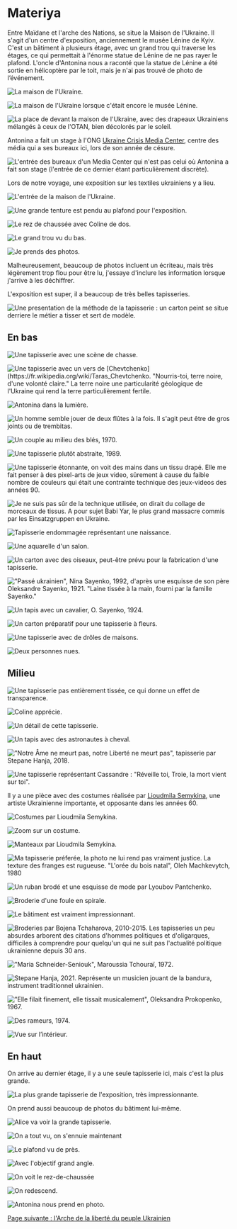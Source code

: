 # Materiya

Entre Maïdane et l'arche des Nations, se situe la Maison de l'Ukraine. Il s'agit
d'un centre d'exposition, anciennement le musée Lénine de Kyiv. C'est un
bâtiment à plusieurs étage, avec un grand trou qui traverse les étages, ce qui
permettait à l'énorme statue de Lénine de ne pas rayer le plafond. L'oncle
d'Antonina nous a raconté que la statue de Lénine a été sortie en hélicoptère
par le toit, mais je n'ai pas trouvé de photo de l’événement.

![La maison de l'Ukraine.](images/kyiv/p2/exposition_materiya/maison_ukraine_exterieur.jpg)

![La maison de l'Ukraine lorsque c'était encore le musée Lénine.](images/kyiv/p2/exposition_materiya/lenin_museum.jpg)

![La place de devant la maison de l'Ukraine, avec des drapeaux Ukrainiens mélangés à ceux de l'OTAN, bien décolorés par le soleil.](images/kyiv/p2/drapeaux.jpg)

Antonina a fait un stage à l'ONG [Ukraine Crisis Media Center](https://uacrisis.org/fr/),
centre des média qui a ses bureaux ici, lors de son année de césure.

![L'entrée des bureaux d'un Media Center qui n'est pas celui où Antonina a fait son stage (l'entrée de ce dernier étant particulièrement discrète).](images/kyiv/p2/exposition_materiya/media_center.jpg)

Lors de notre voyage, une exposition sur les textiles ukrainiens y a lieu.

![L'entrée de la maison de l'Ukraine.](images/kyiv/p2/exposition_materiya/escaliers_interieur.jpg)

![Une grande tenture est pendu au plafond pour l'exposition.](images/kyiv/p2/exposition_materiya/tenture_d_en_bas.jpg)

![Le rez de chaussée avec Coline de dos.](images/kyiv/p2/exposition_materiya/grand_angle_rez_de_chaussee.jpg)

![Le grand trou vu du bas.](images/kyiv/p2/exposition_materiya/grand_angle_plafond_rez_de_chaussee.jpg)

![Je prends des photos.](images/kyiv/p2/exposition_materiya/emile_photographe.jpg)

Malheureusement, beaucoup de photos incluent un écriteau, mais très légèrement trop
flou pour être lu, j'essaye d'inclure les information lorsque j'arrive à les
déchiffrer.

L'exposition est super, il a beaucoup de très belles tapisseries.

![Une presentation de la méthode de la tapisserie : un carton peint se situe derriere le métier a tisser et sert de modèle.](images/kyiv/p2/exposition_materiya/demonstration_tapisserie.jpg)

## En bas

![Une tapisserie avec une scène de chasse.](images/kyiv/p2/exposition_materiya/tapisserie_chasse.jpg)

![Une tapisserie avec un vers de [Chevtchenko](https://fr.wikipedia.org/wiki/Taras_Chevtchenko. "Nourris-toi, terre noire, d'une volonté claire." La terre noire une particularité géologique de l'Ukraine qui rend la terre particulièrement fertile.](images/kyiv/p2/exposition_materiya/tapisserie_shevchenko.jpg)

![Antonina dans la lumière.](images/kyiv/p2/exposition_materiya/antonina_lumiere.jpg)

![Un homme semble jouer de deux flûtes à la fois. Il s'agit peut être de gros joints ou de [trembitas](https://fr.wikipedia.org/wiki/Trembita_(instrument)).](images/kyiv/p2/exposition_materiya/tapis_deux_trembita.jpg)

![Un couple au milieu des blés, 1970.](images/kyiv/p2/exposition_materiya/tapis_couple_ble.jpg)

![Une tapisserie plutôt abstraite, 1989.](images/kyiv/p2/exposition_materiya/tapis_abstrait.jpg)

![Une tapisserie étonnante, on voit des mains dans un tissu drapé. Elle me fait penser à des pixel-arts de jeux video, sûrement à cause du faible nombre de couleurs qui était une contrainte technique des jeux-videos des années 90.](images/kyiv/p2/exposition_materiya/tapis_drape.jpg)

![Je ne suis pas sûr de la technique utilisée, on dirait du collage de morceaux de tissus. A pour sujet Babi Yar, le plus grand massacre commis par les Einsatzgruppen en Ukraine.](images/kyiv/p2/exposition_materiya/collage_babyn_yar.jpg)

![Tapisserie endommagée représentant une naissance.](images/kyiv/p2/exposition_materiya/tapisserie_bebe.jpg)

![Une aquarelle d'un salon.](images/kyiv/p2/exposition_materiya/croquis_salon.jpg)

![Un carton avec des oiseaux, peut-être prévu pour la fabrication d'une tapisserie.](images/kyiv/p2/exposition_materiya/motif_oiseaux.jpg)

!["Passé ukrainien", Nina Sayenko, 1992, d'après une esquisse de son père Oleksandre Sayenko, 1921. "Laine tissée à la main, fourni par la famille Sayenko."](images/kyiv/p2/exposition_materiya/tapis_sabre_seaux.jpg)

![Un tapis avec un cavalier, O. Sayenko, 1924.](images/kyiv/p2/exposition_materiya/tapis_cavalier.jpg)

![Un carton préparatif pour une tapisserie à fleurs.](images/kyiv/p2/exposition_materiya/carton_fleurs.jpg)

![Une tapisserie avec de drôles de maisons.](images/kyiv/p2/exposition_materiya/tapis_maisons_carres.jpg)

![Deux personnes nues.](images/kyiv/p2/exposition_materiya/nus.jpg)

## Milieu

![Une tapisserie pas entièrement tissée, ce qui donne un effet de transparence.](images/kyiv/p2/exposition_materiya/tapisserie_transparence.jpg)

![Coline apprécie.](images/kyiv/p2/exposition_materiya/tapis_transparent_coline.jpg)

![Un détail de cette tapisserie.](images/kyiv/p2/exposition_materiya/tapis_transparent_detail.jpg)

![Un tapis avec des astronautes à cheval.](images/kyiv/p2/exposition_materiya/tapis_astronaute.jpg)

!["Notre Âme ne meurt pas, notre Liberté ne meurt pas", tapisserie par Stepane Hanja, 2018.](images/kyiv/p2/exposition_materiya/tapis_cavaliers.jpg)

![Une tapisserie représentant Cassandre : "Réveille toi, Troie, la mort vient sur toi".](images/kyiv/p2/exposition_materiya/cassandre.jpg)

Il y a une pièce avec des costumes réalisée par [Lioudmila
Semykina](https://fr.wikipedia.org/wiki/Lioudmila_Semykina), une artiste
Ukrainienne importante, et opposante dans les années 60.

![Costumes par Lioudmila Semykina.](images/kyiv/p2/exposition_materiya/costumes.jpg)

![Zoom sur un costume.](images/kyiv/p2/exposition_materiya/costume.jpg)

![Manteaux par Lioudmila Semykina.](images/kyiv/p2/exposition_materiya/manteaux.jpg)

![Ma tapisserie préferée, la photo ne lui rend pas vraiment justice. La texture des franges est rugueuse. "L'orée du bois natal", Oleh Machkevytch, 1980](images/kyiv/p2/exposition_materiya/cheval_blanc.jpg)

![Un ruban brodé et une esquisse de mode par Lyoubov Pantchenko.](images/kyiv/p2/exposition_materiya/ruban_brode.jpg)

![Broderie d'une foule en spirale.](images/kyiv/p2/exposition_materiya/broderie_foule.jpg)

![Le bâtiment est vraiment impressionnant.](images/kyiv/p2/exposition_materiya/archi_cercle.jpg)

![Broderies par Bojena Tchaharova, 2010-2015. Les tapisseries un peu absurdes arborent des citations d'hommes politiques et d'oligarques, difficiles à comprendre pour quelqu'un qui ne suit pas l'actualité politique ukrainienne depuis 30 ans.](images/kyiv/p2/exposition_materiya/messages.jpg)

!["Maria Schneider-Seniouk", Maroussia Tchouraï, 1972.](images/kyiv/p2/exposition_materiya/maroussia_tchuraie.jpg)

![Stepane Hanja, 2021. Représente un musicien jouant de la bandura, instrument traditionnel ukrainien.](images/kyiv/p2/exposition_materiya/tapisserie_bandura.jpg)

!["Elle filait finement, elle tissait musicalement", Oleksandra Prokopenko, 1967.](images/kyiv/p2/exposition_materiya/tapisserie_textile.jpg)

![Des rameurs, 1974.](images/kyiv/p2/exposition_materiya/rameurs.jpg)

![Vue sur l’intérieur.](images/kyiv/p2/exposition_materiya/archi_escalator.jpg)

## En haut

On arrive au dernier étage, il y a une seule tapisserie ici, mais c'est la plus
grande.

![La plus grande tapisserie de l'exposition, très impressionnante.](images/kyiv/p2/exposition_materiya/tapisserie_la_plus_grande.jpg)

On prend aussi beaucoup de photos du bâtiment lui-même.

![Alice va voir la grande tapisserie.](images/kyiv/p2/exposition_materiya/alice_zoom.jpg)


![On a tout vu, on s'ennuie maintenant](images/kyiv/p2/exposition_materiya/trio_zoom.jpg)


![Le plafond vu de près.](images/kyiv/p2/exposition_materiya/plafond.jpg)

![Avec l'objectif grand angle.](images/kyiv/p2/exposition_materiya/grand_angle_plafond.jpg)

![On voit le rez-de-chaussée](images/kyiv/p2/exposition_materiya/trou_grand_angle.jpg)

![On redescend.](images/kyiv/p2/exposition_materiya/coline_escaliers.jpg)

![Antonina nous prend en photo.](images/kyiv/p2/exposition_materiya/groupe_exterieur.jpg)

[Page suivante : l'Arche de la liberté du peuple Ukrainien](kyiv_2_arche.md)
